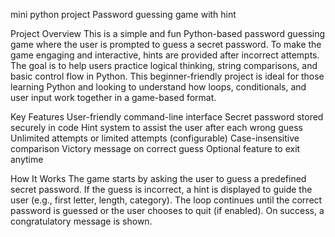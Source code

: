 mini python project
Password guessing game with hint

Project Overview
This is a simple and fun Python-based password guessing game where the user is prompted to guess a secret password. To make the game engaging and interactive, hints are provided after incorrect attempts. The goal is to help users practice logical thinking, string comparisons, and basic control flow in Python.
This beginner-friendly project is ideal for those learning Python and looking to understand how loops, conditionals, and user input work together in a game-based format.


Key Features
User-friendly command-line interface
Secret password stored securely in code
Hint system to assist the user after each wrong guess
Unlimited attempts or limited attempts (configurable)
Case-insensitive comparison
Victory message on correct guess
Optional feature to exit anytime

How It Works
The game starts by asking the user to guess a predefined secret password.
If the guess is incorrect, a hint is displayed to guide the user (e.g., first letter, length, category).
The loop continues until the correct password is guessed or the user chooses to quit (if enabled).
On success, a congratulatory message is shown.
